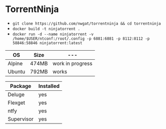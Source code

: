 # TorrentNinja
* `git clone https://github.com/nwgat/torrentninja && cd torrentninja`
* `docker build -t ninjatorrent .`
* `docker run -d --name ninjatorrent -v /home/$USER/ntconf:/root/.config -p 6881:6881 -p 8112:8112 -p 58846:58846 ninjatorrent:latest`


| OS | Size |---|
|--------|---|---|
| Alpine | 474MB | work in progress|
| Ubuntu | 792MB | works |

| Package | Installed |
|--------|---|
| Deluge | yes |
| Flexget | yes |
| ntfy | yes | 
| Supervisor | yes | 
